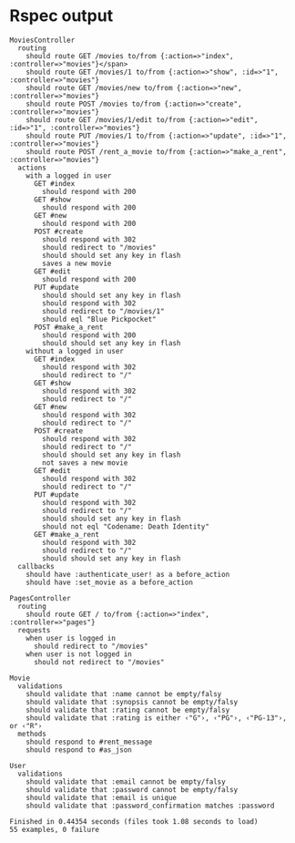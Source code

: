# Rspec output
    MoviesController
      routing
        should route GET /movies to/from {:action=>"index", :controller=>"movies"}</span>
        should route GET /movies/1 to/from {:action=>"show", :id=>"1", :controller=>"movies"}
        should route GET /movies/new to/from {:action=>"new", :controller=>"movies"}
        should route POST /movies to/from {:action=>"create", :controller=>"movies"}
        should route GET /movies/1/edit to/from {:action=>"edit", :id=>"1", :controller=>"movies"}
        should route PUT /movies/1 to/from {:action=>"update", :id=>"1", :controller=>"movies"}
        should route POST /rent_a_movie to/from {:action=>"make_a_rent", :controller=>"movies"}
      actions
        with a logged in user
          GET #index
            should respond with 200
          GET #show
            should respond with 200
          GET #new
            should respond with 200
          POST #create
            should respond with 302
            should redirect to "/movies"
            should should set any key in flash
            saves a new movie
          GET #edit
            should respond with 200
          PUT #update
            should should set any key in flash
            should respond with 302
            should redirect to "/movies/1"
            should eql "Blue Pickpocket"
          POST #make_a_rent
            should respond with 200
            should should set any key in flash
        without a logged in user
          GET #index
            should respond with 302
            should redirect to "/"
          GET #show
            should respond with 302
            should redirect to "/"
          GET #new
            should respond with 302
            should redirect to "/"
          POST #create
            should respond with 302
            should redirect to "/"
            should should set any key in flash
            not saves a new movie
          GET #edit
            should respond with 302
            should redirect to "/"
          PUT #update
            should respond with 302
            should redirect to "/"
            should should set any key in flash
            should not eql "Codename: Death Identity"
          GET #make_a_rent
            should respond with 302
            should redirect to "/"
            should should set any key in flash
      callbacks
        should have :authenticate_user! as a before_action
        should have :set_movie as a before_action
    
    PagesController
      routing
        should route GET / to/from {:action=>"index", :controller=>"pages"}
      requests
        when user is logged in
          should redirect to "/movies"
        when user is not logged in
          should not redirect to "/movies"
    
    Movie
      validations
        should validate that :name cannot be empty/falsy
        should validate that :synopsis cannot be empty/falsy
        should validate that :rating cannot be empty/falsy
        should validate that :rating is either ‹"G"›, ‹"PG"›, ‹"PG-13"›, or ‹"R"›
      methods
        should respond to #rent_message
        should respond to #as_json
    
    User
      validations
        should validate that :email cannot be empty/falsy
        should validate that :password cannot be empty/falsy
        should validate that :email is unique
        should validate that :password_confirmation matches :password
    
    Finished in 0.44354 seconds (files took 1.08 seconds to load)
    55 examples, 0 failure
